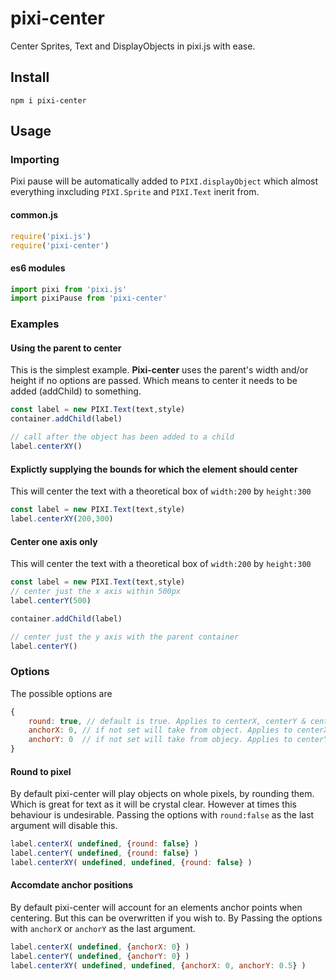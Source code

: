 # pixi-center

Center Sprites, Text and DisplayObjects in pixi.js with ease.


## Install

```shell
npm i pixi-center
```

## Usage

### Importing

Pixi pause will be automatically added to `PIXI.displayObject` which almost everything inxcluding `PIXI.Sprite` and `PIXI.Text` inerit from.

#### common.js

```js
require('pixi.js')
require('pixi-center')
```

#### es6 modules

```js
import pixi from 'pixi.js'
import pixiPause from 'pixi-center'
```

### Examples



#### Using the parent to center

This is the simplest example. **Pixi-center** uses the parent's width and/or height if no options are passed. Which means to center it needs to be added (addChild) to something.

```js
const label = new PIXI.Text(text,style)
container.addChild(label)

// call after the object has been added to a child
label.centerXY()
```

#### Explictly supplying the bounds for which the element should center

This will center the text with a theoretical box of `width:200` by `height:300`

```js
const label = new PIXI.Text(text,style)
label.centerXY(200,300)
```

#### Center one axis only

This will center the text with a theoretical box of `width:200` by `height:300`

```js
const label = new PIXI.Text(text,style)
// center just the x axis within 500px
label.centerY(500)

container.addChild(label)

// center just the y axis with the parent container
label.centerY()
```

### Options

The possible options are

```js
{
    round: true, // default is true. Applies to centerX, centerY & centerXY.
    anchorX: 0, // if not set will take from object. Applies to centerX & centerXY.
    anchorY: 0  // if not set will take from objecy. Applies to centerY & centerXY.
}
```

#### Round to pixel

By default pixi-center will play objects on whole pixels, by rounding them. Which is great for text as it will be crystal clear. However at times this behaviour is undesirable. Passing the options with `round:false` as the last argument will disable this.

```js
label.centerX( undefined, {round: false} )
label.centerY( undefined, {round: false} )
label.centerXY( undefined, undefined, {round: false} )
```

#### Accomdate anchor positions

By default pixi-center will account for an elements anchor points when centering. But this can be overwritten if you wish to. By Passing the options with `anchorX` or `anchorY` as the last argument.

```js
label.centerX( undefined, {anchorX: 0} )
label.centerY( undefined, {anchorY: 0} )
label.centerXY( undefined, undefined, {anchorX: 0, anchorY: 0.5} )
```